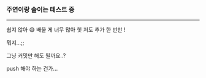 ### 주연이랑 솔이는 테스트 중
---
쉽지 않아 😅
배울 게 너무 많아 힛
저도 추가 한 번만 !

뭐지...;;

그냥 커밋만 해도 될까요..?

push 해야 하는 건가...
